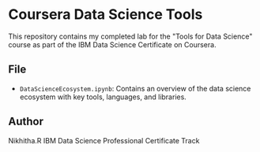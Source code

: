 # Coursera Data Science Tools

This repository contains my completed lab for the "Tools for Data Science" course as part of the IBM Data Science Certificate on Coursera.

## File

- `DataScienceEcosystem.ipynb`: Contains an overview of the data science ecosystem with key tools, languages, and libraries.

## Author

Nikhitha.R
IBM Data Science Professional Certificate Track
